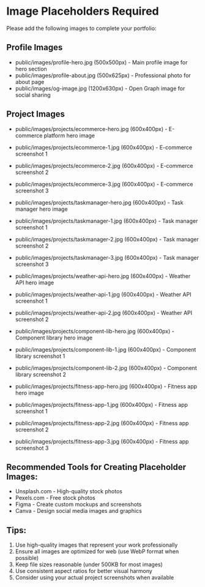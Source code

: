 
# Image Placeholders Required

Please add the following images to complete your portfolio:

## Profile Images
- public/images/profile-hero.jpg (500x500px) - Main profile image for hero section
- public/images/profile-about.jpg (500x625px) - Professional photo for about page
- public/images/og-image.jpg (1200x630px) - Open Graph image for social sharing

## Project Images
- public/images/projects/ecommerce-hero.jpg (600x400px) - E-commerce platform hero image
- public/images/projects/ecommerce-1.jpg (600x400px) - E-commerce screenshot 1
- public/images/projects/ecommerce-2.jpg (600x400px) - E-commerce screenshot 2
- public/images/projects/ecommerce-3.jpg (600x400px) - E-commerce screenshot 3

- public/images/projects/taskmanager-hero.jpg (600x400px) - Task manager hero image
- public/images/projects/taskmanager-1.jpg (600x400px) - Task manager screenshot 1
- public/images/projects/taskmanager-2.jpg (600x400px) - Task manager screenshot 2
- public/images/projects/taskmanager-3.jpg (600x400px) - Task manager screenshot 3

- public/images/projects/weather-api-hero.jpg (600x400px) - Weather API hero image
- public/images/projects/weather-api-1.jpg (600x400px) - Weather API screenshot 1
- public/images/projects/weather-api-2.jpg (600x400px) - Weather API screenshot 2

- public/images/projects/component-lib-hero.jpg (600x400px) - Component library hero image
- public/images/projects/component-lib-1.jpg (600x400px) - Component library screenshot 1
- public/images/projects/component-lib-2.jpg (600x400px) - Component library screenshot 2

- public/images/projects/fitness-app-hero.jpg (600x400px) - Fitness app hero image
- public/images/projects/fitness-app-1.jpg (600x400px) - Fitness app screenshot 1
- public/images/projects/fitness-app-2.jpg (600x400px) - Fitness app screenshot 2
- public/images/projects/fitness-app-3.jpg (600x400px) - Fitness app screenshot 3

## Recommended Tools for Creating Placeholder Images:
- Unsplash.com - High-quality stock photos
- Pexels.com - Free stock photos
- Figma - Create custom mockups and screenshots
- Canva - Design social media images and graphics

## Tips:
1. Use high-quality images that represent your work professionally
2. Ensure all images are optimized for web (use WebP format when possible)
3. Keep file sizes reasonable (under 500KB for most images)
4. Use consistent aspect ratios for better visual harmony
5. Consider using your actual project screenshots when available
